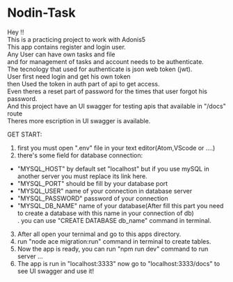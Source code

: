 # Nodin-Task
Hey !!<br />
This is a practicing project to work with Adonis5<br />
This app contains register and login user.<br />
Any User can have own tasks and file<br />
and for management of tasks and account needs to be authenticate.<br />
The tecnology that used for authenticate is json web token (jwt).<br />
User first need login and get his own token <br />
then Used the token in auth part of api to get access.<br />
Even theres a reset part of password for the times that user forgot his password.<br />
And this project have an UI swagger for testing apis that available in "/docs" route<br />
Theres more escription in UI swagger is available.<br />


GET START:<br />
1. first you must open ".env" file in your text editor(Atom,VScode or ....)<br />
2. there's some field for database connection:<br />
  - "MYSQL_HOST" by default set "localhost" but if you use mySQL in another server you must replace its link here.<br />
  - "MYSQL_PORT" should be fill by your database port<br />
  - "MYSQL_USER" name of your connection in database server<br />
  - "MYSQL_PASSWORD" password of your connection<br />
  - "MYSQL_DB_NAME" name of your database(After fill this part you need to create a database with this name in your connection of db)<br />
    . you can use "CREATE DATABASE db_name" command in terminal.<br />
3. After all open your ternimal and go to this apps directory.<br />
4. run "node ace migration:run" command in terminal to create tables.<br />
5. Now the app is ready, you can run "npm run dev" command to run server ...<br />
6. The app is run in "localhost:3333" now go to "localhost:3333/docs" to see UI swagger and use it!<br />
